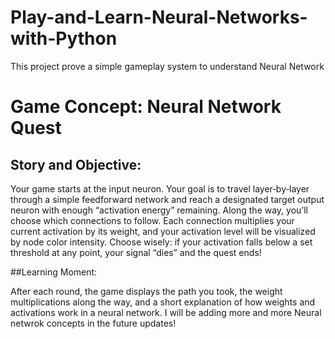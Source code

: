 # Play-and-Learn-Neural-Networks-with-Python
This project prove a simple gameplay system to understand Neural Network

# Game Concept: Neural Network Quest

## Story and Objective:
Your game starts at the input neuron. Your goal is to travel layer‐by‐layer through a simple feedforward network and reach a designated target output neuron with enough “activation energy” remaining. Along the way, you’ll choose which connections to follow. Each connection multiplies your current activation by its weight, and your activation level will be visualized by node color intensity. Choose wisely: if your activation falls below a set threshold at any point, your signal “dies” and the quest ends!

##Learning Moment:

After each round, the game displays the path you took, the weight multiplications along the way, and a short explanation of how weights and activations work in a neural network.
I will be adding more and more Neural netwrok concepts in the future updates!

